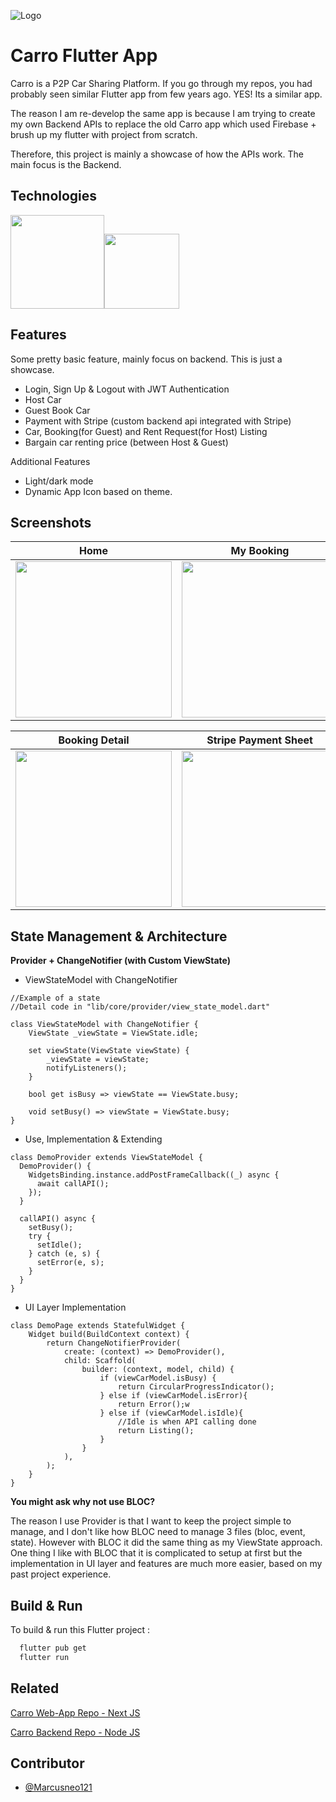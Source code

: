 ![Logo](https://i.ibb.co/wN4LCJb/carros.png)

# Carro Flutter App

Carro is a P2P Car Sharing Platform. If you go through my repos, you had probably seen similar Flutter app from few years ago. YES! Its a similar app.

The reason I am re-develop the same app is because I am trying to create my own Backend APIs to replace the old Carro app which used Firebase + brush up my flutter with project from scratch.

Therefore, this project is mainly a showcase of how the APIs work. The main focus is the Backend.

## Technologies

<img src="https://storage.googleapis.com/cms-storage-bucket/847ae81f5430402216fd.svg" width="150"/><img src="https://upload.wikimedia.org/wikipedia/commons/thumb/b/ba/Stripe_Logo%2C_revised_2016.svg/2560px-Stripe_Logo%2C_revised_2016.svg.png" width="120"/> 

## Features

Some pretty basic feature, mainly focus on backend. This is just a showcase.

- Login, Sign Up & Logout with JWT Authentication
- Host Car
- Guest Book Car
- Payment with Stripe (custom backend api integrated with Stripe)
- Car, Booking(for Guest) and Rent Request(for Host) Listing
- Bargain car renting price (between Host & Guest)

Additional Features

- Light/dark mode
- Dynamic App Icon based on theme.

## Screenshots

| Home                                           | My Booking                                           |
| ---------------------------------------------- | ---------------------------------------------------- |
| <img src="https://i.ibb.co/NnqxzF7/IMG-1277.png" width="250"/> | <img src="https://i.ibb.co/gr9pkV7/IMG-1278.png" width="250"/>  |

| Booking Detail                                                   | Stripe Payment Sheet                                           |
| ---------------------------------------------------------------- | -------------------------------------------------------------- |
| <img src="https://i.postimg.cc/tRxRX96z/IMG-1279.png" width="250"/> | <img src="https://i.postimg.cc/NfTLsnbK/IMG-1281.png" width="250"/>  |

## State Management & Architecture

**Provider + ChangeNotifier (with Custom ViewState)**

- ViewStateModel with ChangeNotifier

```
//Example of a state
//Detail code in "lib/core/provider/view_state_model.dart"

class ViewStateModel with ChangeNotifier {
    ViewState _viewState = ViewState.idle;

    set viewState(ViewState viewState) {
        _viewState = viewState;
        notifyListeners();
    }

    bool get isBusy => viewState == ViewState.busy;

    void setBusy() => viewState = ViewState.busy;
}
```

- Use, Implementation & Extending

```
class DemoProvider extends ViewStateModel {
  DemoProvider() {
    WidgetsBinding.instance.addPostFrameCallback((_) async {
      await callAPI();
    });
  }

  callAPI() async {
    setBusy();
    try {
      setIdle();
    } catch (e, s) {
      setError(e, s);
    }
  }
}
```

- UI Layer Implementation

```
class DemoPage extends StatefulWidget {
    Widget build(BuildContext context) {
        return ChangeNotifierProvider(
            create: (context) => DemoProvider(),
            child: Scaffold(
                builder: (context, model, child) {
                    if (viewCarModel.isBusy) {
                        return CircularProgressIndicator();
                    } else if (viewCarModel.isError){
                        return Error();w
                    } else if (viewCarModel.isIdle){
                        //Idle is when API calling done
                        return Listing();
                    }
                }
            ),
        );
    }
}
```

**You might ask why not use BLOC?**

The reason I use Provider is that I want to keep the project simple to manage, and I don't like how BLOC need to manage 3 files (bloc, event, state). However with BLOC it did the same thing as my ViewState approach. One thing I like with BLOC that it is complicated to setup at first but the implementation in UI layer and features are much more easier, based on my past project experience.

## Build & Run

To build & run this Flutter project :

```bash
  flutter pub get
  flutter run
```

## Related

[Carro Web-App Repo - Next JS](https://github.com/Marcusneo121/carro-web-app)

[Carro Backend Repo - Node JS](https://github.com/Marcusneo121/carro-backend)

## Contributor

- [@Marcusneo121](https://github.com/Marcusneo121)
